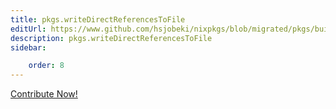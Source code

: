 ```yaml
---
title: pkgs.writeDirectReferencesToFile
editUrl: https://www.github.com/hsjobeki/nixpkgs/blob/migrated/pkgs/build-support/trivial-builders/default.nix#L694C33
description: pkgs.writeDirectReferencesToFile
sidebar:

    order: 8
---
```


<a href="https://www.github.com/hsjobeki/nixpkgs/blob/migrated/pkgs/build-support/trivial-builders/default.nix#L694C33">Contribute Now!</a>



